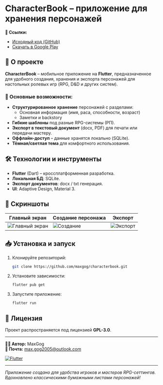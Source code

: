 # CharacterBook – приложение для хранения персонажей

**🔗 Ссылки:**
- [Исходный код (GitHub)](https://github.com/maxgog/characterbook)
- [Скачать в Google Play](https://play.google.com/store/apps/details?id=ru.maxgog.listcharacters&hl)

## 📌 О проекте

**CharacterBook** – мобильное приложение на **Flutter**, предназначенное для удобного создания, хранения и экспорта персонажей для настольных ролевых игр (RPG, D&D и других систем).

### 🎯 Основные возможности:
- **Структурированное хранение** персонажей с разделами:
    - Основная информация (имя, раса, способности, возраст)
    - Заметки и backstory
- **Гибкие шаблоны** под разные RPG-системы (РП).
- **Экспорт в текстовый документ** (docx, PDF) для печати или передачи мастеру.
- **Оффлайн-доступ** – данные хранятся локально (SQLite).
- **Тёмная/светлая тема** для комфортного использования.

## 🛠 Технологии и инструменты
- **Flutter** (Dart) – кроссплатформенная разработка.
- **Локальная БД**: SQLite.
- **Экспорт документов**: docx / txt генерация.
- **UI**: Adaptive Design, Material 3.

## 📸 Скриншоты
| Главный экран | Создание персонажа | Экспорт |  
|--------------|-------------------|---------|  
| ![Главный экран](https://play-lh.googleusercontent.com/-y1romlFaXEzwBo8pT0XOto_PM2BWmrk8EZ9Ax-qk41W6zToI9FSjEYTfoxCwNLZhx4=w5120-h2880) | ![Создание](https://play-lh.googleusercontent.com/JPxZ6-nUxotrLGXVQuBzTurZbXl7QcuNC_O-Cgap3DDIOJlPRjsfFl7D6weBMb0NXBc7=w5120-h2880) | ![Экспорт](https://play-lh.googleusercontent.com/eI1tfIuAT2q18LAImzaQuC3mO2HMFooXsl5bwqRBz8pQnGriXyGeiyFTf3Fr_MtbhQ=w5120-h2880) |  

## 📥 Установка и запуск
1. Клонируйте репозиторий:
   ```bash  
   git clone https://github.com/maxgog/characterbook.git  
   ```  
2. Установите зависимости:
   ```bash  
   flutter pub get  
   ```  
3. Запустите приложение:
   ```bash  
   flutter run  
   ```  

## 📄 Лицензия
Проект распространяется под лицензией **GPL-3.0**.

---  
**👨‍💻 Автор:** MaxGog  
**📧 Почта:** max.gog2005@outlook.com

[![Flutter](https://img.shields.io/badge/Flutter-3.13-blue)]()

---  
*Приложение создано для удобства игроков и мастеров RPG-сеттингов. Вдохновлено классическими бумажными листами персонажей!*
